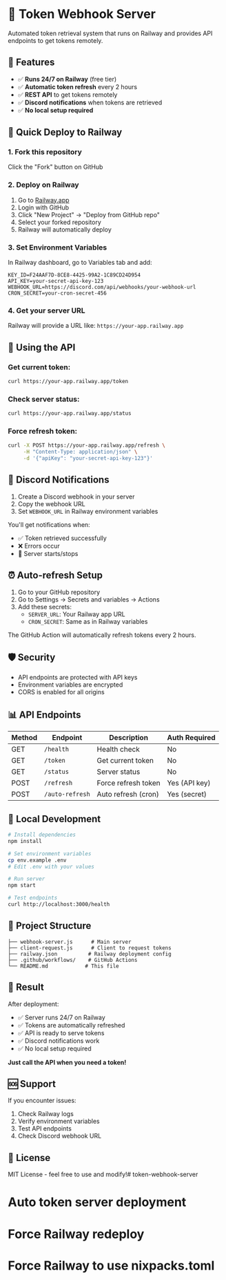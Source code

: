 # 🚀 Token Webhook Server

Automated token retrieval system that runs on Railway and provides API endpoints to get tokens remotely.

## 🎯 Features

- ✅ **Runs 24/7 on Railway** (free tier)
- ✅ **Automatic token refresh** every 2 hours
- ✅ **REST API** to get tokens remotely
- ✅ **Discord notifications** when tokens are retrieved
- ✅ **No local setup required**

## 🚀 Quick Deploy to Railway

### 1. Fork this repository
Click the "Fork" button on GitHub

### 2. Deploy on Railway
1. Go to [Railway.app](https://railway.app)
2. Login with GitHub
3. Click "New Project" → "Deploy from GitHub repo"
4. Select your forked repository
5. Railway will automatically deploy

### 3. Set Environment Variables
In Railway dashboard, go to Variables tab and add:

```
KEY_ID=F24AAF7D-8CE8-4425-99A2-1C89CD24D954
API_KEY=your-secret-api-key-123
WEBHOOK_URL=https://discord.com/api/webhooks/your-webhook-url
CRON_SECRET=your-cron-secret-456
```

### 4. Get your server URL
Railway will provide a URL like: `https://your-app.railway.app`

## 📱 Using the API

### Get current token:
```bash
curl https://your-app.railway.app/token
```

### Check server status:
```bash
curl https://your-app.railway.app/status
```

### Force refresh token:
```bash
curl -X POST https://your-app.railway.app/refresh \
     -H "Content-Type: application/json" \
     -d '{"apiKey": "your-secret-api-key-123"}'
```

## 🔔 Discord Notifications

1. Create a Discord webhook in your server
2. Copy the webhook URL
3. Set `WEBHOOK_URL` in Railway environment variables

You'll get notifications when:
- ✅ Token retrieved successfully
- ❌ Errors occur
- 🔄 Server starts/stops

## ⏰ Auto-refresh Setup

1. Go to your GitHub repository
2. Go to Settings → Secrets and variables → Actions
3. Add these secrets:
   - `SERVER_URL`: Your Railway app URL
   - `CRON_SECRET`: Same as in Railway variables

The GitHub Action will automatically refresh tokens every 2 hours.

## 🛡️ Security

- API endpoints are protected with API keys
- Environment variables are encrypted
- CORS is enabled for all origins

## 📊 API Endpoints

| Method | Endpoint | Description | Auth Required |
|--------|----------|-------------|---------------|
| GET | `/health` | Health check | No |
| GET | `/token` | Get current token | No |
| GET | `/status` | Server status | No |
| POST | `/refresh` | Force refresh token | Yes (API key) |
| POST | `/auto-refresh` | Auto refresh (cron) | Yes (secret) |

## 🔧 Local Development

```bash
# Install dependencies
npm install

# Set environment variables
cp env.example .env
# Edit .env with your values

# Run server
npm start

# Test endpoints
curl http://localhost:3000/health
```

## 📁 Project Structure

```
├── webhook-server.js      # Main server
├── client-request.js      # Client to request tokens
├── railway.json          # Railway deployment config
├── .github/workflows/    # GitHub Actions
└── README.md            # This file
```

## 🎉 Result

After deployment:
- ✅ Server runs 24/7 on Railway
- ✅ Tokens are automatically refreshed
- ✅ API is ready to serve tokens
- ✅ Discord notifications work
- ✅ No local setup required

**Just call the API when you need a token!**

## 🆘 Support

If you encounter issues:
1. Check Railway logs
2. Verify environment variables
3. Test API endpoints
4. Check Discord webhook URL

## 📄 License

MIT License - feel free to use and modify!# token-webhook-server
# Auto token server deployment
# Force Railway redeploy
# Force Railway to use nixpacks.toml

